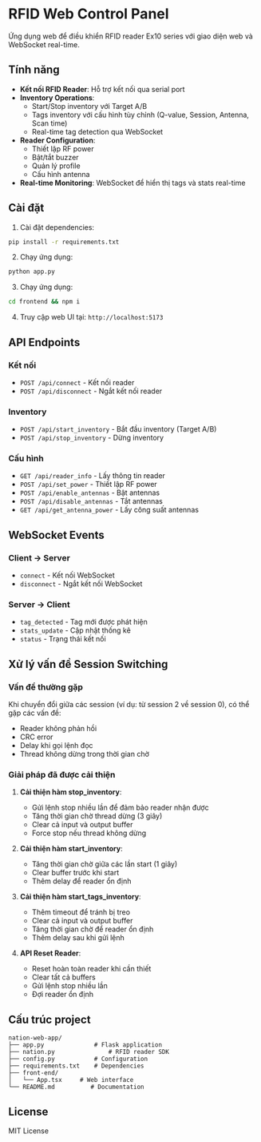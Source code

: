 # RFID Web Control Panel

Ứng dụng web để điều khiển RFID reader Ex10 series với giao diện web và WebSocket real-time.

## Tính năng

- **Kết nối RFID Reader**: Hỗ trợ kết nối qua serial port
- **Inventory Operations**: 
  - Start/Stop inventory với Target A/B
  - Tags inventory với cấu hình tùy chỉnh (Q-value, Session, Antenna, Scan time)
  - Real-time tag detection qua WebSocket
- **Reader Configuration**:
  - Thiết lập RF power
  - Bật/tắt buzzer
  - Quản lý profile
  - Cấu hình antenna
- **Real-time Monitoring**: WebSocket để hiển thị tags và stats real-time

## Cài đặt

1. Cài đặt dependencies:
```bash
pip install -r requirements.txt
```

2. Chạy ứng dụng:
```bash
python app.py
```
3. Chạy ứng dụng:
```bash
cd frontend && npm i
```
4. Truy cập web UI tại: `http://localhost:5173`


## API Endpoints

### Kết nối
- `POST /api/connect` - Kết nối reader
- `POST /api/disconnect` - Ngắt kết nối reader

### Inventory
- `POST /api/start_inventory` - Bắt đầu inventory (Target A/B)
- `POST /api/stop_inventory` - Dừng inventory

### Cấu hình
- `GET /api/reader_info` - Lấy thông tin reader
- `POST /api/set_power` - Thiết lập RF power
- `POST /api/enable_antennas` - Bật antennas
- `POST /api/disable_antennas` - Tắt antennas
- `GET /api/get_antenna_power` - Lấy công suất antennas



## WebSocket Events

### Client → Server
- `connect` - Kết nối WebSocket
- `disconnect` - Ngắt kết nối WebSocket

### Server → Client
- `tag_detected` - Tag mới được phát hiện
- `stats_update` - Cập nhật thống kê
- `status` - Trạng thái kết nối

## Xử lý vấn đề Session Switching

### Vấn đề thường gặp
Khi chuyển đổi giữa các session (ví dụ: từ session 2 về session 0), có thể gặp các vấn đề:
- Reader không phản hồi
- CRC error
- Delay khi gọi lệnh đọc
- Thread không dừng trong thời gian chờ

### Giải pháp đã được cải thiện

1. **Cải thiện hàm stop_inventory**:
   - Gửi lệnh stop nhiều lần để đảm bảo reader nhận được
   - Tăng thời gian chờ thread dừng (3 giây)
   - Clear cả input và output buffer
   - Force stop nếu thread không dừng

2. **Cải thiện hàm start_inventory**:
   - Tăng thời gian chờ giữa các lần start (1 giây)
   - Clear buffer trước khi start
   - Thêm delay để reader ổn định

3. **Cải thiện hàm start_tags_inventory**:
   - Thêm timeout để tránh bị treo
   - Clear cả input và output buffer
   - Tăng thời gian chờ để reader ổn định
   - Thêm delay sau khi gửi lệnh

4. **API Reset Reader**:
   - Reset hoàn toàn reader khi cần thiết
   - Clear tất cả buffers
   - Gửi lệnh stop nhiều lần
   - Đợi reader ổn định


## Cấu trúc project

```
nation-web-app/
├── app.py              # Flask application
├── nation.py               # RFID reader SDK
├── config.py           # Configuration
├── requirements.txt    # Dependencies
├── front-end/
│   └── App.tsx     # Web interface
└── README.md          # Documentation
```

## License

MIT License 